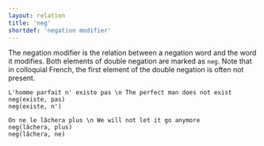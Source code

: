 ```yaml
---
layout: relation
title: 'neg'
shortdef: 'negation modifier'
---
```


The negation modifier is the relation between a negation word and the word it modifies. Both elements of double negation are marked as `neg`. Note that in colloquial French, the first element of the double negation is often not present.

~~~ sdparse
L'homme parfait n' existe pas \n The perfect man does not exist
neg(existe, pas)
neg(existe, n')
~~~

~~~ sdparse
On ne le lâchera plus \n We will not let it go anymore
neg(lâchera, plus)
neg(lâchera, ne)
~~~
